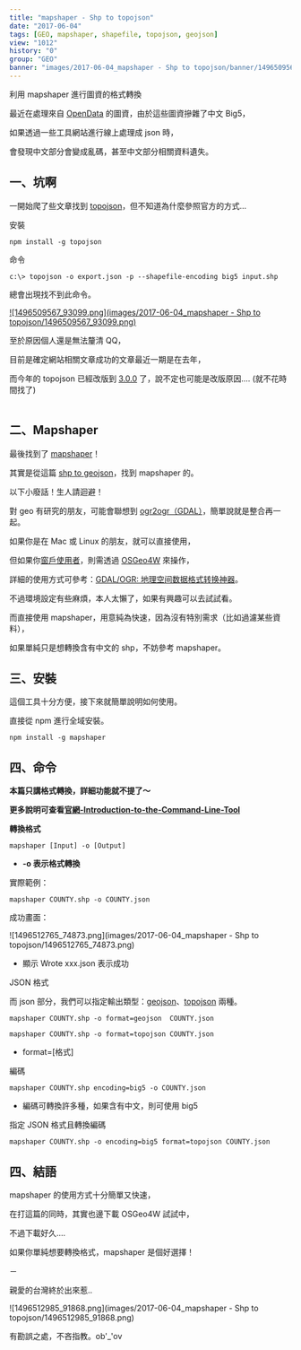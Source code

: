 ```yaml
---
title: "mapshaper - Shp to topojson"
date: "2017-06-04"
tags: [GEO, mapshaper, shapefile, topojson, geojson]
view: "1012"
history: "0"
group: "GEO"
banner: "images/2017-06-04_mapshaper - Shp to topojson/banner/1496509567_93099.png"
---
```


利用 mapshaper 進行圖資的格式轉換

最近在處理來自 [OpenData](http://data.gov.tw/node/7442) 的圖資，由於這些圖資摻雜了中文 Big5，

如果透過一些工具網站進行線上處理成 json 時，

會發現中文部分會變成亂碼，甚至中文部分相關資料遺失。

**一、坑啊**
--------

一開始爬了些文章找到 [topojson](https://github.com/topojson/topojson)，但不知道為什麼參照官方的方式...

安裝

    npm install -g topojson

命令

    c:\> topojson -o export.json -p --shapefile-encoding big5 input.shp

總會出現找不到此命令。

[![1496509567_93099.png](images/2017-06-04_mapshaper - Shp to topojson/1496509567_93099.png)](https://dotblogsfile.blob.core.windows.net/user/incredible/086f16a8-72de-4955-837b-7c7543659927/1496509567_93099.png)

至於原因個人還是無法釐清 QQ，

目前是確定網站相關文章成功的文章最近一期是在去年，

而今年的 topojson 已經改版到 [3.0.0](https://github.com/topojson/topojson/releases) 了，說不定也可能是改版原因.... (就不花時間找了)  
 

**二、Mapshaper**
---------------

最後找到了 [mapshaper](https://github.com/mbloch/mapshaper)！

其實是從這篇 [shp to geojson](https://bl.ocks.org/chilijung/f85dcf428596eabaabee)，找到 mapshaper 的。

以下小廢話！生人請迴避！

對 geo 有研究的朋友，可能會聯想到 [](http://www.gdal.org)[ogr2ogr](http://www.gdal.org/index.html)[（GDAL）](http://www.gdal.org)，簡單說就是整合再一起。

如果你是在 Mac 或 Linux 的朋友，就可以直接使用，

但如果你[窗戶使用者](https://www.microsoft.com/zh-tw/)，則需透過 [OSGeo4W](https://trac.osgeo.org/osgeo4w/) 來操作，

詳細的使用方式可參考：[GDAL/OGR: 地理空间数据格式转换神器](http://gmt-china.org/blog/gdal-ogr/)。

不過環境設定有些麻煩，本人太懶了，如果有興趣可以去試試看。

而直接使用 mapshaper，用意純為快速，因為沒有特別需求（比如過濾某些資料），

如果單純只是想轉換含有中文的 shp，不妨參考 mapshaper。

**三、安裝**
--------

這個工具十分方便，接下來就簡單說明如何使用。

直接從 npm 進行全域安裝。

    npm install -g mapshaper

**四、命令**
--------

**本篇只講格式轉換，詳細功能就不提了～**

**更多說明可查看[官網-Introduction-to-the-Command-Line-Tool](https://github.com/mbloch/mapshaper/wiki/Command-Reference#-encodings)**

**轉換格式**

    mapshaper [Input] -o [Output]

*   **\-o 表示格式轉換**

實際範例：

    mapshaper COUNTY.shp -o COUNTY.json

成功畫面：

![1496512765_74873.png](images/2017-06-04_mapshaper - Shp to topojson/1496512765_74873.png)

*   顯示 Wrote xxx.json 表示成功

JSON 格式

而 json 部分，我們可以指定輸出類型：[geojson](http://geojson.org/)、[topojson](https://github.com/topojson/topojson) 兩種。

    mapshaper COUNTY.shp -o format=geojson  COUNTY.json

    mapshaper COUNTY.shp -o format=topojson COUNTY.json

*   format=\[格式\]

編碼

    mapshaper COUNTY.shp encoding=big5 -o COUNTY.json

*   編碼可轉換許多種，如果含有中文，則可使用 big5

指定 JSON 格式且轉換編碼

    mapshaper COUNTY.shp -o encoding=big5 format=topojson COUNTY.json

**四、結語**
--------

mapshaper 的使用方式十分簡單又快速，

在打這篇的同時，其實也邊下載 OSGeo4W 試試中，

不過下載好久....

如果你單純想要轉換格式，mapshaper 是個好選擇！

－

親愛的台灣終於出來惹..

![1496512985_91868.png](images/2017-06-04_mapshaper - Shp to topojson/1496512985_91868.png)

有勘誤之處，不吝指教。ob'\_'ov